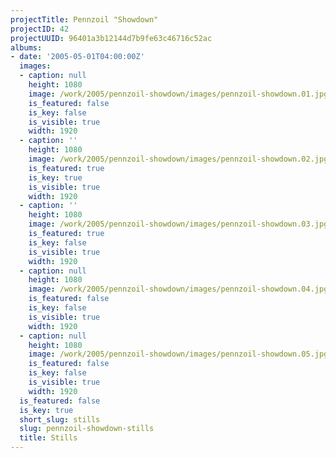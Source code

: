 ```yaml
---
projectTitle: Pennzoil "Showdown"
projectID: 42
projectUUID: 96401a3b12144d7b9fe63c46716c52ac
albums:
- date: '2005-05-01T04:00:00Z'
  images:
  - caption: null
    height: 1080
    image: /work/2005/pennzoil-showdown/images/pennzoil-showdown.01.jpg
    is_featured: false
    is_key: false
    is_visible: true
    width: 1920
  - caption: ''
    height: 1080
    image: /work/2005/pennzoil-showdown/images/pennzoil-showdown.02.jpg
    is_featured: true
    is_key: true
    is_visible: true
    width: 1920
  - caption: ''
    height: 1080
    image: /work/2005/pennzoil-showdown/images/pennzoil-showdown.03.jpg
    is_featured: true
    is_key: false
    is_visible: true
    width: 1920
  - caption: null
    height: 1080
    image: /work/2005/pennzoil-showdown/images/pennzoil-showdown.04.jpg
    is_featured: false
    is_key: false
    is_visible: true
    width: 1920
  - caption: null
    height: 1080
    image: /work/2005/pennzoil-showdown/images/pennzoil-showdown.05.jpg
    is_featured: false
    is_key: false
    is_visible: true
    width: 1920
  is_featured: false
  is_key: true
  short_slug: stills
  slug: pennzoil-showdown-stills
  title: Stills
---
```

